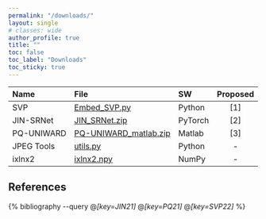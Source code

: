 ```yaml
---
permalink: "/downloads/"
layout: single
# classes: wide
author_profile: true
title: ""
toc: false
toc_label: "Downloads"
toc_sticky: true
---
```


<!-- See also https://github.com/inukshuk/jekyll-scholar to customize your references -->


<!-- Downloads-->

| Name        | File                                                           | SW      | Proposed |
| :---------- | :------------------------------------------------------------- | :-----  | :------: |
| SVP         | [Embed_SVP.py](/assets/scripts/Embed_SVP.py)                   | Python  |    [1]   |
| JIN-SRNet   | [JIN_SRNet.zip](/assets/scripts/JIN_SRNet.zip)                 | PyTorch |    [2]   |
| PQ-UNIWARD  | [PQ-UNIWARD_matlab.zip](/assets/scripts/PQ-UNIWARD_matlab.zip) | Matlab  |    [3]   |
| JPEG Tools  | [utils.py](/assets/scripts/utils.py)                           | Python  |     -    |
| ixlnx2      | [ixlnx2.npy](/assets/scripts/ixlnx2.npy)                       | NumPy   |     -    |

References
----------

{% bibliography --query @*[key=JIN21]* @*[key=PQ21]* @*[key=SVP22]* %}
